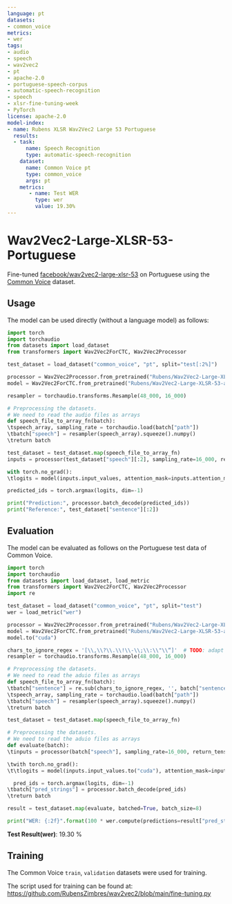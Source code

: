 ```yaml
---
language: pt
datasets:
- common_voice 
metrics:
- wer
tags:
- audio
- speech
- wav2vec2
- pt
- apache-2.0
- portuguese-speech-corpus
- automatic-speech-recognition
- speech
- xlsr-fine-tuning-week
- PyTorch
license: apache-2.0
model-index:
- name: Rubens XLSR Wav2Vec2 Large 53 Portuguese
  results:
  - task: 
      name: Speech Recognition
      type: automatic-speech-recognition
    dataset:
      name: Common Voice pt
      type: common_voice
      args: pt
    metrics:
       - name: Test WER
         type: wer
         value: 19.30%
---
```



# Wav2Vec2-Large-XLSR-53-Portuguese

Fine-tuned [facebook/wav2vec2-large-xlsr-53](https://huggingface.co/facebook/wav2vec2-large-xlsr-53) on Portuguese using the [Common Voice](https://huggingface.co/datasets/common_voice) dataset.

## Usage

The model can be used directly (without a language model) as follows:

```python
import torch
import torchaudio
from datasets import load_dataset
from transformers import Wav2Vec2ForCTC, Wav2Vec2Processor

test_dataset = load_dataset("common_voice", "pt", split="test[:2%]") 

processor = Wav2Vec2Processor.from_pretrained("Rubens/Wav2Vec2-Large-XLSR-53-a-Portuguese")
model = Wav2Vec2ForCTC.from_pretrained("Rubens/Wav2Vec2-Large-XLSR-53-a-Portuguese")

resampler = torchaudio.transforms.Resample(48_000, 16_000)

# Preprocessing the datasets.
# We need to read the audio files as arrays
def speech_file_to_array_fn(batch):
\tspeech_array, sampling_rate = torchaudio.load(batch["path"])
\tbatch["speech"] = resampler(speech_array).squeeze().numpy()
\treturn batch

test_dataset = test_dataset.map(speech_file_to_array_fn)
inputs = processor(test_dataset["speech"][:2], sampling_rate=16_000, return_tensors="pt", padding=True)

with torch.no_grad():
\tlogits = model(inputs.input_values, attention_mask=inputs.attention_mask).logits

predicted_ids = torch.argmax(logits, dim=-1)

print("Prediction:", processor.batch_decode(predicted_ids))
print("Reference:", test_dataset["sentence"][:2])
```


## Evaluation

The model can be evaluated as follows on the Portuguese test data of Common Voice.


```python
import torch
import torchaudio
from datasets import load_dataset, load_metric
from transformers import Wav2Vec2ForCTC, Wav2Vec2Processor
import re

test_dataset = load_dataset("common_voice", "pt", split="test")
wer = load_metric("wer")

processor = Wav2Vec2Processor.from_pretrained("Rubens/Wav2Vec2-Large-XLSR-53-a-Portuguese")
model = Wav2Vec2ForCTC.from_pretrained("Rubens/Wav2Vec2-Large-XLSR-53-a-Portuguese")
model.to("cuda")

chars_to_ignore_regex = '[\\,\\?\\.\\!\\-\\;\\:\\"\\“]'  # TODO: adapt this list to include all special characters you removed from the data
resampler = torchaudio.transforms.Resample(48_000, 16_000)

# Preprocessing the datasets.
# We need to read the aduio files as arrays
def speech_file_to_array_fn(batch):
\tbatch["sentence"] = re.sub(chars_to_ignore_regex, '', batch["sentence"]).lower()
\tspeech_array, sampling_rate = torchaudio.load(batch["path"])
\tbatch["speech"] = resampler(speech_array).squeeze().numpy()
\treturn batch

test_dataset = test_dataset.map(speech_file_to_array_fn)

# Preprocessing the datasets.
# We need to read the aduio files as arrays
def evaluate(batch):
\tinputs = processor(batch["speech"], sampling_rate=16_000, return_tensors="pt", padding=True)

\twith torch.no_grad():
\t\tlogits = model(inputs.input_values.to("cuda"), attention_mask=inputs.attention_mask.to("cuda")).logits

  pred_ids = torch.argmax(logits, dim=-1)
\tbatch["pred_strings"] = processor.batch_decode(pred_ids)
\treturn batch

result = test_dataset.map(evaluate, batched=True, batch_size=8)

print("WER: {:2f}".format(100 * wer.compute(predictions=result["pred_strings"], references=result["sentence"])))
```

**Test Result(wer)**: 19.30 %


## Training

The Common Voice `train`, `validation` datasets were used for training.

The script used for training can be found at: https://github.com/RubensZimbres/wav2vec2/blob/main/fine-tuning.py
